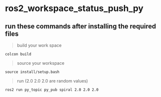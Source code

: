 # ros2_workspace_status_push_py

## run these commands after installing the required files

> build your work space
```
colcon build
```
> source your workspace
```
source install/setup.bash
```
> run
> (2.0 2.0 2.0 are random values)
```
ros2 run py_topic py_pub spiral 2.0 2.0 2.0
```
